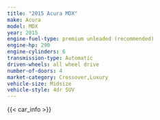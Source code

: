 ```yaml
---
title: "2015 Acura MDX"
make: Acura
model: MDX
year: 2015
engine-fuel-type: premium unleaded (recommended)
engine-hp: 290
engine-cylinders: 6
transmission-type: Automatic
driven-wheels: all wheel drive
number-of-doors: 4
market-category: Crossover,Luxury
vehicle-size: Midsize
vehicle-style: 4dr SUV
---
```


{{< car_info >}}
